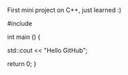 First mini project on C++, just learned :)

#include <iostream>

int main () {

  std::cout << "Hello GitHub";

  return 0;
}
